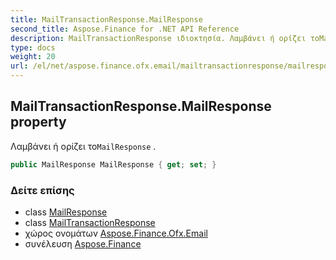 ```yaml
---
title: MailTransactionResponse.MailResponse
second_title: Aspose.Finance for .NET API Reference
description: MailTransactionResponse ιδιοκτησία. Λαμβάνει ή ορίζει τοMailResponse .
type: docs
weight: 20
url: /el/net/aspose.finance.ofx.email/mailtransactionresponse/mailresponse/
---
```

## MailTransactionResponse.MailResponse property

Λαμβάνει ή ορίζει το`MailResponse` .

```csharp
public MailResponse MailResponse { get; set; }
```

### Δείτε επίσης

* class [MailResponse](../../mailresponse/)
* class [MailTransactionResponse](../)
* χώρος ονομάτων [Aspose.Finance.Ofx.Email](../../mailtransactionresponse/)
* συνέλευση [Aspose.Finance](../../../)


